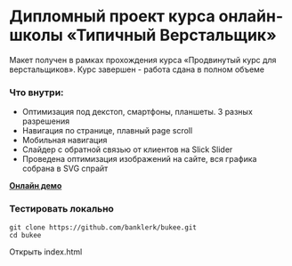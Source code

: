 # Дипломный проект курса онлайн-школы «Типичный Верстальщик»

Макет получен в рамках прохождения курса «Продвинутый курс для верстальщиков». Курс завершен - работа сдана в полном объеме

### Что внутри:

- Оптимизация под декстоп, смартфоны, планшеты. 3 разных разрешения
- Навигация по странице, плавный page scroll
- Мобильная навигация
- Слайдер с обратной связью от клиентов на Slick Slider
- Проведена оптимизация изображений на сайте, вся графика собрана в SVG спрайт


[**Онлайн демо**](https://banklerk.github.io/bukee/)

### Тестировать локально

```
git clone https://github.com/banklerk/bukee.git
cd bukee
```

Открыть index.html